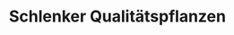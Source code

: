 ---
title: "Schlenker Qualitätspflanzen"
url: /deisslingen/schlenker-qualitaetspflanzen/
shop: Großhandel
---